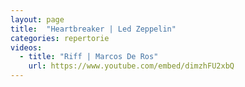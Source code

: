```yaml
---
layout: page
title:  "Heartbreaker | Led Zeppelin"
categories: repertorie
videos:
  - title: "Riff | Marcos De Ros"
    url: https://www.youtube.com/embed/dimzhFU2xbQ
---
```

